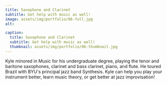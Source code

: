 ```yaml
---
title: Saxophone and Clarinet
subtitle: Get help with music as well!
image: assets/img/portfolio/06-full.jpg
alt: 

caption:
  title: Saxophone and Clarinet
  subtitle: Get help with music as well!
  thumbnail: assets/img/portfolio/06-thumbnail.jpg
---
```

Kyle minored in Music for his undergraduate degree, playing the tenor and baritone saxophones, clarinet and bass clarinet, piano, and flute.  He toured Brazil with BYU's principal jazz band Synthesis.  Kyle can help you play your instrument better, learn music theory, or get better at jazz improvisation!

